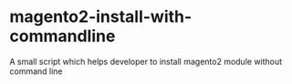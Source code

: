 # magento2-install-with-commandline
A small script which helps developer to install magento2 module without command line
